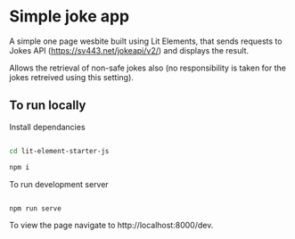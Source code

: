 # Simple joke app
A simple one page wesbite built using Lit Elements, that sends requests to Jokes API (https://sv443.net/jokeapi/v2/) and displays the result. 

Allows the retrieval of non-safe jokes also (no responsibility is taken for the jokes retreived using this setting).

## To run locally

Install dependancies

```bash

cd lit-element-starter-js

npm i

```

To run development server 

```bash

npm run serve

```

To view the page navigate to http://localhost:8000/dev. 
